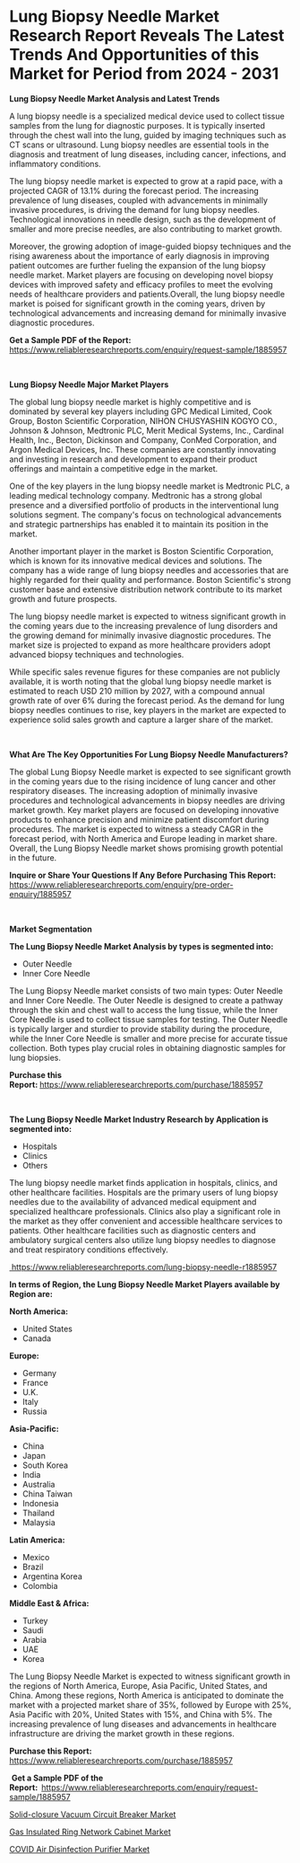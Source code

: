 <p><h1>Lung Biopsy Needle Market Research Report Reveals The Latest Trends And Opportunities of this Market for Period from 2024 - 2031</h1></p><p><strong>Lung Biopsy Needle Market Analysis and Latest Trends</strong></p>
<p><p>A lung biopsy needle is a specialized medical device used to collect tissue samples from the lung for diagnostic purposes. It is typically inserted through the chest wall into the lung, guided by imaging techniques such as CT scans or ultrasound. Lung biopsy needles are essential tools in the diagnosis and treatment of lung diseases, including cancer, infections, and inflammatory conditions.</p><p>The lung biopsy needle market is expected to grow at a rapid pace, with a projected CAGR of 13.1% during the forecast period. The increasing prevalence of lung diseases, coupled with advancements in minimally invasive procedures, is driving the demand for lung biopsy needles. Technological innovations in needle design, such as the development of smaller and more precise needles, are also contributing to market growth.</p><p>Moreover, the growing adoption of image-guided biopsy techniques and the rising awareness about the importance of early diagnosis in improving patient outcomes are further fueling the expansion of the lung biopsy needle market. Market players are focusing on developing novel biopsy devices with improved safety and efficacy profiles to meet the evolving needs of healthcare providers and patients.Overall, the lung biopsy needle market is poised for significant growth in the coming years, driven by technological advancements and increasing demand for minimally invasive diagnostic procedures.</p></p>
<p><strong>Get a Sample PDF of the Report:&nbsp;</strong> <a href="https://www.reliableresearchreports.com/enquiry/request-sample/1885957">https://www.reliableresearchreports.com/enquiry/request-sample/1885957</a></p>
<p>&nbsp;</p>
<p><strong>Lung Biopsy Needle Major Market Players</strong></p>
<p><p>The global lung biopsy needle market is highly competitive and is dominated by several key players including GPC Medical Limited, Cook Group, Boston Scientific Corporation, NIHON CHUSYASHIN KOGYO CO., Johnson & Johnson, Medtronic PLC, Merit Medical Systems, Inc., Cardinal Health, Inc., Becton, Dickinson and Company, ConMed Corporation, and Argon Medical Devices, Inc. These companies are constantly innovating and investing in research and development to expand their product offerings and maintain a competitive edge in the market.</p><p>One of the key players in the lung biopsy needle market is Medtronic PLC, a leading medical technology company. Medtronic has a strong global presence and a diversified portfolio of products in the interventional lung solutions segment. The company's focus on technological advancements and strategic partnerships has enabled it to maintain its position in the market.</p><p>Another important player in the market is Boston Scientific Corporation, which is known for its innovative medical devices and solutions. The company has a wide range of lung biopsy needles and accessories that are highly regarded for their quality and performance. Boston Scientific's strong customer base and extensive distribution network contribute to its market growth and future prospects.</p><p>The lung biopsy needle market is expected to witness significant growth in the coming years due to the increasing prevalence of lung disorders and the growing demand for minimally invasive diagnostic procedures. The market size is projected to expand as more healthcare providers adopt advanced biopsy techniques and technologies.</p><p>While specific sales revenue figures for these companies are not publicly available, it is worth noting that the global lung biopsy needle market is estimated to reach USD 210 million by 2027, with a compound annual growth rate of over 6% during the forecast period. As the demand for lung biopsy needles continues to rise, key players in the market are expected to experience solid sales growth and capture a larger share of the market.</p></p>
<p>&nbsp;</p>
<p><strong>What Are The Key Opportunities For Lung Biopsy Needle Manufacturers?</strong></p>
<p><p>The global Lung Biopsy Needle market is expected to see significant growth in the coming years due to the rising incidence of lung cancer and other respiratory diseases. The increasing adoption of minimally invasive procedures and technological advancements in biopsy needles are driving market growth. Key market players are focused on developing innovative products to enhance precision and minimize patient discomfort during procedures. The market is expected to witness a steady CAGR in the forecast period, with North America and Europe leading in market share. Overall, the Lung Biopsy Needle market shows promising growth potential in the future.</p></p>
<p><strong>Inquire or Share Your Questions If Any Before Purchasing This Report:</strong> <a href="https://www.reliableresearchreports.com/enquiry/pre-order-enquiry/1885957">https://www.reliableresearchreports.com/enquiry/pre-order-enquiry/1885957</a></p>
<p>&nbsp;</p>
<p><strong>Market Segmentation</strong></p>
<p><strong>The Lung Biopsy Needle Market Analysis by types is segmented into:</strong></p>
<p><ul><li>Outer Needle</li><li>Inner Core Needle</li></ul></p>
<p><p>The Lung Biopsy Needle market consists of two main types: Outer Needle and Inner Core Needle. The Outer Needle is designed to create a pathway through the skin and chest wall to access the lung tissue, while the Inner Core Needle is used to collect tissue samples for testing. The Outer Needle is typically larger and sturdier to provide stability during the procedure, while the Inner Core Needle is smaller and more precise for accurate tissue collection. Both types play crucial roles in obtaining diagnostic samples for lung biopsies.</p></p>
<p><strong>Purchase this Report:&nbsp;</strong><a href="https://www.reliableresearchreports.com/purchase/1885957">https://www.reliableresearchreports.com/purchase/1885957</a></p>
<p>&nbsp;</p>
<p><strong>The Lung Biopsy Needle Market Industry Research by Application is segmented into:</strong></p>
<p><ul><li>Hospitals</li><li>Clinics</li><li>Others</li></ul></p>
<p><p>The lung biopsy needle market finds application in hospitals, clinics, and other healthcare facilities. Hospitals are the primary users of lung biopsy needles due to the availability of advanced medical equipment and specialized healthcare professionals. Clinics also play a significant role in the market as they offer convenient and accessible healthcare services to patients. Other healthcare facilities such as diagnostic centers and ambulatory surgical centers also utilize lung biopsy needles to diagnose and treat respiratory conditions effectively.</p></p>
<p><a href="https://www.reliableresearchreports.com/lung-biopsy-needle-r1885957">&nbsp;https://www.reliableresearchreports.com/lung-biopsy-needle-r1885957</a></p>
<p><strong>In terms of Region, the Lung Biopsy Needle Market Players available by Region are:</strong></p>
<p>
    <p> <strong> North America: </strong>
        <ul>
            <li>United States</li>
            <li>Canada</li>
        </ul>
        </p> 
    <p> <strong> Europe: </strong>
        <ul>
            <li>Germany</li>
            <li>France</li>
            <li>U.K.</li>
            <li>Italy</li>
            <li>Russia</li>
        </ul>
        </p> 
    <p> <strong> Asia-Pacific: </strong>
        <ul>
            <li>China</li>
            <li>Japan</li>
            <li>South Korea</li>
            <li>India</li>
            <li>Australia</li>
            <li>China Taiwan</li>
            <li>Indonesia</li>
            <li>Thailand</li>
            <li>Malaysia</li>
        </ul>
        </p> 
    <p> <strong> Latin America: </strong>
        <ul>
            <li>Mexico</li>
            <li>Brazil</li>
            <li>Argentina Korea</li>
            <li>Colombia</li>
        </ul>
        </p> 
    <p> <strong> Middle East & Africa: </strong>
        <ul>
            <li>Turkey</li>
            <li>Saudi</li>
            <li>Arabia</li>
            <li>UAE</li>
            <li>Korea</li>
        </ul>
    </p>
    </p>
<p><p>The Lung Biopsy Needle Market is expected to witness significant growth in the regions of North America, Europe, Asia Pacific, United States, and China. Among these regions, North America is anticipated to dominate the market with a projected market share of 35%, followed by Europe with 25%, Asia Pacific with 20%, United States with 15%, and China with 5%. The increasing prevalence of lung diseases and advancements in healthcare infrastructure are driving the market growth in these regions.</p></p>
<p><strong>Purchase this Report: </strong><a href="https://www.reliableresearchreports.com/purchase/1885957">https://www.reliableresearchreports.com/purchase/1885957</a></p>
<p>&nbsp;<strong>Get a Sample PDF of the Report:&nbsp;&nbsp;</strong><a href="https://www.reliableresearchreports.com/enquiry/request-sample/1885957">https://www.reliableresearchreports.com/enquiry/request-sample/1885957</a></p>
<p><strong></strong></p>
<p><p><a href="https://github.com/gikababa4/Market-Research-Report-List-1/blob/main/solid-closure-vacuum-circuit-breaker-market.md">Solid-closure Vacuum Circuit Breaker Market</a></p><p><a href="https://github.com/mabutironaldo/Market-Research-Report-List-5/blob/main/gas-insulated-ring-network-cabinet-market.md">Gas Insulated Ring Network Cabinet Market</a></p><p><a href="https://github.com/muhammadasraf467/Market-Research-Report-List-1/blob/main/covid-air-disinfection-purifier-market.md">COVID Air Disinfection Purifier Market</a></p></p>